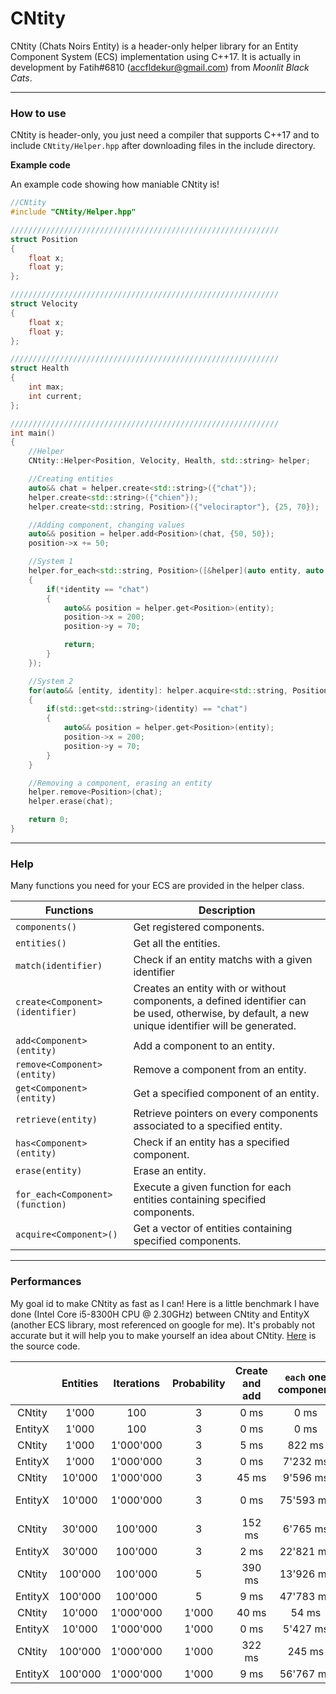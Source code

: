 # CNtity
CNtity (Chats Noirs Entity) is a header-only helper library for an Entity Component System (ECS) implementation using C++17. It is actually in development by Fatih#6810 (accfldekur@gmail.com) from *Moonlit Black Cats*.
***

### How to use

CNtity is header-only, you just need a compiler that supports C++17 and to include `CNtity/Helper.hpp` after downloading files in the include directory.

**Example code**

An example code showing how maniable CNtity is!
```cpp
//CNtity
#include "CNtity/Helper.hpp"

////////////////////////////////////////////////////////////
struct Position
{
    float x;
    float y;
};

////////////////////////////////////////////////////////////
struct Velocity
{
    float x;
    float y;
};

////////////////////////////////////////////////////////////
struct Health
{
    int max;
    int current;
};

////////////////////////////////////////////////////////////
int main()
{
    //Helper
    CNtity::Helper<Position, Velocity, Health, std::string> helper;

    //Creating entities
    auto&& chat = helper.create<std::string>({"chat"});
    helper.create<std::string>({"chien"});
    helper.create<std::string, Position>({"velociraptor"}, {25, 70});

    //Adding component, changing values
    auto&& position = helper.add<Position>(chat, {50, 50});
    position->x += 50;

    //System 1
    helper.for_each<std::string, Position>([&helper](auto entity, auto identity)
    {
        if(*identity == "chat")
        {
            auto&& position = helper.get<Position>(entity);
            position->x = 200;
            position->y = 70;

            return;
        }
    });

    //System 2
    for(auto&& [entity, identity]: helper.acquire<std::string, Position>())
    {
        if(std::get<std::string>(identity) == "chat")
        {
            auto&& position = helper.get<Position>(entity);
            position->x = 200;
            position->y = 70;
        }
    }

    //Removing a component, erasing an entity
    helper.remove<Position>(chat);
    helper.erase(chat);

    return 0;
}
```

***

### Help

Many functions you need for your ECS are provided in the helper class.

Functions | Description
------- | -----------
`components()` | Get registered components.
`entities()` | Get all the entities.
`match(identifier)` | Check if an entity matchs with a given identifier
`create<Component>(identifier)` | Creates an entity with or without components, a defined identifier can be used, otherwise, by default, a new unique identifier will be generated.
`add<Component>(entity)` | Add a component to an entity.
`remove<Component>(entity)` | Remove a component from an entity.
`get<Component>(entity)` | Get a specified component of an entity.
`retrieve(entity)` | Retrieve pointers on every components associated to a specified entity.
`has<Component>(entity)` | Check if an entity has a specified component.
`erase(entity)` | Erase an entity.
`for_each<Component>(function)` | Execute a given function for each entities containing specified components.
`acquire<Component>()` | Get a vector of entities containing specified components.

***

### Performances

My goal id to make CNtity as fast as I can! Here is a little benchmark I have done (Intel Core i5-8300H CPU @ 2.30GHz) between CNtity and EntityX (another ECS library, most referenced on google for me). It's probably not accurate but it will help you to make yourself an idea about CNtity. [Here](https://github.com/swordfatih/CNtity/blob/master/benchmark.cpp) is the source code.


|   | Entities | Iterations | Probability | Create and add | `each` one component | `each` two component | `acquire` one component | `acquire` two component |
|:-:|:-:|:-:|:-:|:-:|:-:|:-:|:-:|:-:|
| CNtity | 1'000 | 100 | 3 | 0 ms | 0 ms | 0 ms | 0 ms | 0 ms |
| EntityX | 1'000 | 100 | 3 | 0 ms | 0 ms | 1 ms | / | / |
| CNtity | 1'000 | 1'000'000 | 3 | 5 ms | 822 ms | 794 ms | 452 ms | 613 ms |
| EntityX | 1'000 | 1'000'000 | 3 | 0 ms | 7'232 ms | 15'455 ms | / | / |
| CNtity | 10'000 | 1'000'000 | 3 | 45 ms | 9'596 ms | 9'329 ms | 6'601 ms | 8'329 ms |
| EntityX | 10'000 | 1'000'000 | 3 | 0 ms | 75'593 ms | 156'918 ms | / | / |
| CNtity | 30'000 | 100'000 | 3 | 152 ms | 6'765 ms | 6'629 ms | 5'714 ms | 6'067 ms |
| EntityX | 30'000 | 100'000 | 3 | 2 ms | 22'821 ms | 46'955 ms | / | / |
| CNtity | 100'000 | 100'000 | 5 | 390 ms | 13'926 ms | 13'762 ms | 11'551 ms | 12'374 ms |
| EntityX | 100'000 | 100'000 | 5 | 9 ms | 47'783 ms | 96'316 ms | / | / |
| CNtity | 10'000 | 1'000'000 | 1'000 | 40 ms | 54 ms | 61 ms | 43 ms | 50 ms |
| EntityX | 10'000 | 1'000'000 | 1'000 | 0 ms | 5'427 ms | 6'653 ms | / | / |
| CNtity | 100'000 | 1'000'000 | 1'000 | 322 ms | 245 ms | 237 ms | 137 ms | 185 ms |
| EntityX | 100'000 | 1'000'000 | 1'000 | 9 ms | 56'767 ms | 65'578 ms | / | / |
